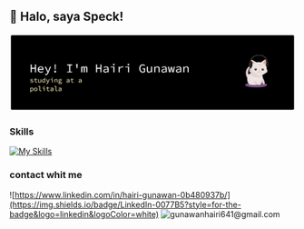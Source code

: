 ## 👋 Halo, saya Speck!

![Hairi Gunawan](github-header-banner.png)


### Skills
[![My Skills](https://skillicons.dev/icons?i=java,nodejs,figma,css,html,js,ts,laravel,nextjs,react,python&theme=dark)](https://skillicons.dev)

### contact whit me

![https://www.linkedin.com/in/hairi-gunawan-0b480937b/](https://img.shields.io/badge/LinkedIn-0077B5?style=for-the-badge&logo=linkedin&logoColor=white)
![gunawanhairi641@gmail.com](https://img.shields.io/badge/Gmail-D14836?style=for-the-badge&logo=gmail&logoColor=white)
